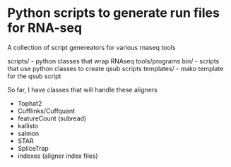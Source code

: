 # Python scripts to generate run files for RNA-seq

A collection of script genereators for various rnaseq tools

scripts/ - python classes that wrap RNAseq tools/programs
bin/ - scripts that use python classes to create qsub scripts
templates/ - mako template for the qsub script

So far, I have classes that will handle these aligners

* Tophat2
* Cufflinks/Cuffquant
* featureCount (subread)
* kallisto
* salmon
* STAR
* SpliceTrap
* indexes (aligner index files)


